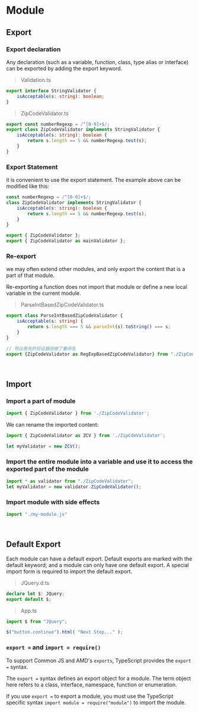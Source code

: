 # Module
## Export
### Export declaration
Any declaration (such as a variable, function, class, type alias or interface) can be exported by adding the export keyword.

> Validation.ts 
```typescript
export interface StringValidator {
    isAcceptable(s: string): boolean;
}
```
> ZipCodeValidator.ts 
```typescript
export const numberRegexp = /^[0-9]+$/;
export class ZipCodeValidator implements StringValidator {
    isAcceptable(s: string): boolean {
        return s.length == 5 && numberRegexp.test(s);
    }
}
```
### Export Statement
it is convenient to use the export statement. The example above can be modified like this:
```typescript
const numberRegexp = /^[0-9]+$/;
class ZipCodeValidator implements StringValidator {
    isAcceptable(s: string): boolean {
        return s.length == 5 && numberRegexp.test(s);
    }
}

export { ZipCodeValidator };
export { ZipCodeValidator as mainValidator };
```
### Re-export
we may often extend other modules, and only export the content that is a part of that module. 

Re-exporting a function does not import that module or define a new local variable in the current module.

> ParseIntBasedZipCodeValidator.ts
```typescript
export class ParseIntBasedZipCodeValidator {
    isAcceptable(s: string) {
        return s.length === 5 && parseInt(s).toString() === s;
    }
}

// 导出原先的验证器但做了重命名
export {ZipCodeValidator as RegExpBasedZipCodeValidator} from "./ZipCodeValidator";
```
<br/>

## Import
### Import a part of module
```typescript
import { ZipCodeValidator } from './ZipCodeValidator';
```
We can rename the imported content:
```typescript
import { ZipCodeValidator as ZCV } from './ZipCdeValidator';

let myValidator = new ZCV();
```
### Import the entire module into a variable and use it to access the exported part of the module
```typescript
import * as validator from "./ZipCodeValidator";
let myValidator = new validator.ZipCodeValidator();
```
### Import module with side effects
```typescript
import "./my-module.js"
```
<br/>

## Default Export
Each module can have a default export.
Default exports are marked with the default keyword; and a module can only have one default export.
A special import form is required to import the default export.

> JQuery.d.ts   
```typescript
declare let $: JQuery;
export default $;
```
> App.ts
```typescript
import $ from "JQuery";

$("button.continue").html( "Next Step..." );
```
### `export =` and `import = require()`
To support Common JS and AMD's `exports`, TypeScript provides the `export =` syntax.

The `export =` syntax defines an export object for a module.
The term object here refers to a class, interface, namespace, function or enumeration.

If you use `export =` to export a module, you must use the TypeScript specific syntax `import module = require("module")` to import the module.
<br/>



